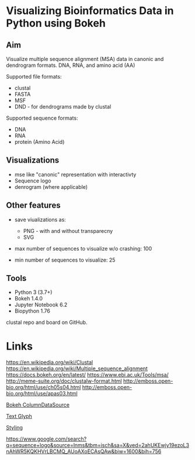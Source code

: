 # Visualizing Bioinformatics Data in Python using Bokeh

## Aim

Visualize multiple sequence alignment (MSA) data in canonic and dendrogram formats. DNA, RNA, and amino acid (AA)

Supported file formats:

- clustal
- FASTA
- MSF
- DND - for dendrograms made by clustal

Supported sequence formats:

- DNA
- RNA
- protein (Amino Acid)
  
## Visualizations

- mse like "canonic" representation with interactivty
- Sequence logo
- denrogram (where applicable)

## Other features

- save viualizations as:
  - PNG - with and without transparecny
  - SVG

- max number of sequences to visualize w/o crashing: 100
- min number of sequences to visualize: 25
  
## Tools

- Python 3 (3.7+)
- Bokeh 1.4.0
- Jupyter Notebook 6.2
- Biopython 1.76

clustal
repo and board on GitHub.

# Links

https://en.wikipedia.org/wiki/Clustal
https://en.wikipedia.org/wiki/Multiple_sequence_alignment
https://docs.bokeh.org/en/latest/
https://www.ebi.ac.uk/Tools/msa/
http://meme-suite.org/doc/clustalw-format.html
http://emboss.open-bio.org/html/use/ch05s04.html
http://emboss.open-bio.org/html/use/apas03.html

[Bokeh ColumnDataSource](https://github.com/bokeh/bokeh-notebooks/blob/master/tutorial/03%20-%20Data%20Sources%20and%20Transformations.ipynb)

[Text Glyph](https://docs.bokeh.org/en/latest/docs/reference/models/glyphs/text.html)

[Styling](https://docs.bokeh.org/en/latest/docs/user_guide/styling.html)

https://www.google.com/search?q=sequence+logo&source=lnms&tbm=isch&sa=X&ved=2ahUKEwjy19ezoL3nAhWR5KQKHVrLBCMQ_AUoAXoECAsQAw&biw=1600&bih=756
